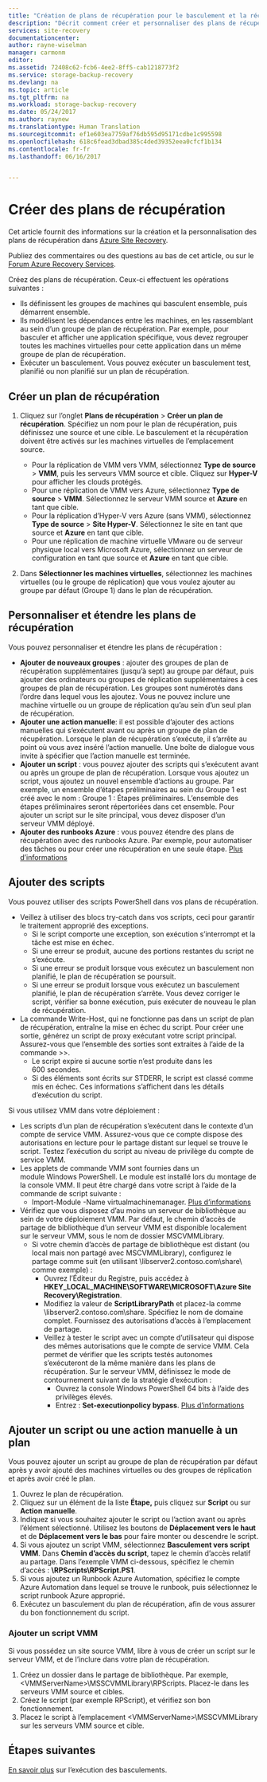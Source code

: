 ```yaml
---
title: "Création de plans de récupération pour le basculement et la récupération dans Azure Site Recovery | Microsoft Docs"
description: "Décrit comment créer et personnaliser des plans de récupération dans Azure Site Recovery en vue de basculer et récupérer des machines virtuelles et des serveurs physiques"
services: site-recovery
documentationcenter: 
author: rayne-wiselman
manager: carmonm
editor: 
ms.assetid: 72408c62-fcb6-4ee2-8ff5-cab1218773f2
ms.service: storage-backup-recovery
ms.devlang: na
ms.topic: article
ms.tgt_pltfrm: na
ms.workload: storage-backup-recovery
ms.date: 05/24/2017
ms.author: raynew
ms.translationtype: Human Translation
ms.sourcegitcommit: ef1e603ea7759af76db595d95171cdbe1c995598
ms.openlocfilehash: 618c6fead3dbad385c4ded39352eea0cfcf1b134
ms.contentlocale: fr-fr
ms.lasthandoff: 06/16/2017


---
```

# <a name="create-recovery-plans"></a>Créer des plans de récupération


Cet article fournit des informations sur la création et la personnalisation des plans de récupération dans [Azure Site Recovery](site-recovery-overview.md).

Publiez des commentaires ou des questions au bas de cet article, ou sur le [Forum Azure Recovery Services](https://social.msdn.microsoft.com/forums/azure/home?forum=hypervrecovmgr).

 Créez des plans de récupération. Ceux-ci effectuent les opérations suivantes :

* Ils définissent les groupes de machines qui basculent ensemble, puis démarrent ensemble.
* Ils modélisent les dépendances entre les machines, en les rassemblant au sein d’un groupe de plan de récupération. Par exemple, pour basculer et afficher une application spécifique, vous devez regrouper toutes les machines virtuelles pour cette application dans un même groupe de plan de récupération.
* Exécuter un basculement. Vous pouvez exécuter un basculement test, planifié ou non planifié sur un plan de récupération.


## <a name="create-a-recovery-plan"></a>Créer un plan de récupération

1. Cliquez sur l’onglet **Plans de récupération** > **Créer un plan de récupération**.
   Spécifiez un nom pour le plan de récupération, puis définissez une source et une cible. Le basculement et la récupération doivent être activés sur les machines virtuelles de l’emplacement source.

    - Pour la réplication de VMM vers VMM, sélectionnez **Type de source** > **VMM**, puis les serveurs VMM source et cible. Cliquez sur **Hyper-V** pour afficher les clouds protégés.
    - Pour une réplication de VMM vers Azure, sélectionnez **Type de source** > **VMM**.  Sélectionnez le serveur VMM source et **Azure** en tant que cible.
    - Pour la réplication d’Hyper-V vers Azure (sans VMM), sélectionnez **Type de source** > **Site Hyper-V**. Sélectionnez le site en tant que source et **Azure** en tant que cible.
    - Pour une réplication de machine virtuelle VMware ou de serveur physique local vers Microsoft Azure, sélectionnez un serveur de configuration en tant que source et **Azure** en tant que cible.
2. Dans **Sélectionner les machines virtuelles**, sélectionnez les machines virtuelles (ou le groupe de réplication) que vous voulez ajouter au groupe par défaut (Groupe 1) dans le plan de récupération.

## <a name="customize-and-extend-recovery-plans"></a>Personnaliser et étendre les plans de récupération

Vous pouvez personnaliser et étendre les plans de récupération :

- **Ajouter de nouveaux groupes** : ajouter des groupes de plan de récupération supplémentaires (jusqu’à sept) au groupe par défaut, puis ajouter des ordinateurs ou groupes de réplication supplémentaires à ces groupes de plan de récupération. Les groupes sont numérotés dans l’ordre dans lequel vous les ajoutez. Vous ne pouvez inclure une machine virtuelle ou un groupe de réplication qu’au sein d’un seul plan de récupération.
- **Ajouter une action manuelle**: il est possible d’ajouter des actions manuelles qui s’exécutent avant ou après un groupe de plan de récupération. Lorsque le plan de récupération s’exécute, il s’arrête au point où vous avez inséré l’action manuelle. Une boîte de dialogue vous invite à spécifier que l’action manuelle est terminée.
- **Ajouter un script** : vous pouvez ajouter des scripts qui s’exécutent avant ou après un groupe de plan de récupération. Lorsque vous ajoutez un script, vous ajoutez un nouvel ensemble d’actions au groupe. Par exemple, un ensemble d’étapes préliminaires au sein du Groupe 1 est créé avec le nom : Groupe 1 : Étapes préliminaires. L’ensemble des étapes préliminaires seront répertoriées dans cet ensemble. Pour ajouter un script sur le site principal, vous devez disposer d’un serveur VMM déployé.
- **Ajouter des runbooks Azure** : vous pouvez étendre des plans de récupération avec des runbooks Azure. Par exemple, pour automatiser des tâches ou pour créer une récupération en une seule étape. [Plus d’informations](site-recovery-runbook-automation.md)

## <a name="add-scripts"></a>Ajouter des scripts

Vous pouvez utiliser des scripts PowerShell dans vos plans de récupération.

 - Veillez à utiliser des blocs try-catch dans vos scripts, ceci pour garantir le traitement approprié des exceptions.
    - Si le script comporte une exception, son exécution s’interrompt et la tâche est mise en échec.
    - Si une erreur se produit, aucune des portions restantes du script ne s’exécute.
    - Si une erreur se produit lorsque vous exécutez un basculement non planifié, le plan de récupération se poursuit.
    - Si une erreur se produit lorsque vous exécutez un basculement planifié, le plan de récupération s’arrête. Vous devez corriger le script, vérifier sa bonne exécution, puis exécuter de nouveau le plan de récupération.
- La commande Write-Host, qui ne fonctionne pas dans un script de plan de récupération, entraîne la mise en échec du script. Pour créer une sortie, générez un script de proxy exécutant votre script principal. Assurez-vous que l’ensemble des sorties sont extraites à l’aide de la commande >>.
  * Le script expire si aucune sortie n’est produite dans les 600 secondes.
  * Si des éléments sont écrits sur STDERR, le script est classé comme mis en échec. Ces informations s’affichent dans les détails d’exécution du script.

Si vous utilisez VMM dans votre déploiement :

* Les scripts d’un plan de récupération s’exécutent dans le contexte d’un compte de service VMM. Assurez-vous que ce compte dispose des autorisations en lecture pour le partage distant sur lequel se trouve le script. Testez l’exécution du script au niveau de privilège du compte de service VMM.
* Les applets de commande VMM sont fournies dans un module Windows PowerShell. Le module est installé lors du montage de la console VMM. Il peut être chargé dans votre script à l’aide de la commande de script suivante :
   - Import-Module -Name virtualmachinemanager. [Plus d’informations](https://technet.microsoft.com/library/hh875013.aspx)
* Vérifiez que vous disposez d’au moins un serveur de bibliothèque au sein de votre déploiement VMM. Par défaut, le chemin d’accès de partage de bibliothèque d’un serveur VMM est disponible localement sur le serveur VMM, sous le nom de dossier MSCVMMLibrary.
    * Si votre chemin d’accès de partage de bibliothèque est distant (ou local mais non partagé avec MSCVMMLibrary), configurez le partage comme suit (en utilisant \\libserver2.contoso.com\share\ comme exemple) :
      * Ouvrez l’Éditeur du Registre, puis accédez à **HKEY_LOCAL_MACHINE\SOFTWARE\MICROSOFT\Azure Site Recovery\Registration**.
      * Modifiez la valeur de **ScriptLibraryPath** et placez-la comme \\libserver2.contoso.com\share\. Spécifiez le nom de domaine complet. Fournissez des autorisations d’accès à l’emplacement de partage.
      * Veillez à tester le script avec un compte d’utilisateur qui dispose des mêmes autorisations que le compte de service VMM. Cela permet de vérifier que les scripts testés autonomes s’exécuteront de la même manière dans les plans de récupération. Sur le serveur VMM, définissez le mode de contournement suivant de la stratégie d’exécution :
        * Ouvrez la console Windows PowerShell 64 bits à l’aide des privilèges élevés.
        * Entrez : **Set-executionpolicy bypass**. [Plus d’informations](https://technet.microsoft.com/library/ee176961.aspx)

## <a name="add-a-script-or-manual-action-to-a-plan"></a>Ajouter un script ou une action manuelle à un plan

Vous pouvez ajouter un script au groupe de plan de récupération par défaut après y avoir ajouté des machines virtuelles ou des groupes de réplication et après avoir créé le plan.

1. Ouvrez le plan de récupération.
2. Cliquez sur un élément de la liste **Étape,** puis cliquez sur **Script** ou sur **Action manuelle**.
3. Indiquez si vous souhaitez ajouter le script ou l’action avant ou après l’élément sélectionné. Utilisez les boutons de **Déplacement vers le haut** et de **Déplacement vers le bas** pour faire monter ou descendre le script.
4. Si vous ajoutez un script VMM, sélectionnez **Basculement vers script VMM**. Dans **Chemin d’accès du script**, tapez le chemin d’accès relatif au partage. Dans l’exemple VMM ci-dessous, spécifiez le chemin d’accès : **\RPScripts\RPScript.PS1**.
5. Si vous ajoutez un Runbook Azure Automation, spécifiez le compte Azure Automation dans lequel se trouve le runbook, puis sélectionnez le script runbook Azure approprié.
6. Exécutez un basculement du plan de récupération, afin de vous assurer du bon fonctionnement du script.


### <a name="add-a-vmm-script"></a>Ajouter un script VMM

Si vous possédez un site source VMM, libre à vous de créer un script sur le serveur VMM, et de l’inclure dans votre plan de récupération.

1. Créez un dossier dans le partage de bibliothèque. Par exemple, \<VMMServerName>\MSSCVMMLibrary\RPScripts. Placez-le dans les serveurs VMM source et cibles.
2. Créez le script (par exemple RPScript), et vérifiez son bon fonctionnement.
3. Placez le script à l’emplacement \<VMMServerName>\MSSCVMMLibrary sur les serveurs VMM source et cible.


## <a name="next-steps"></a>Étapes suivantes

[En savoir plus](site-recovery-failover.md) sur l’exécution des basculements.

